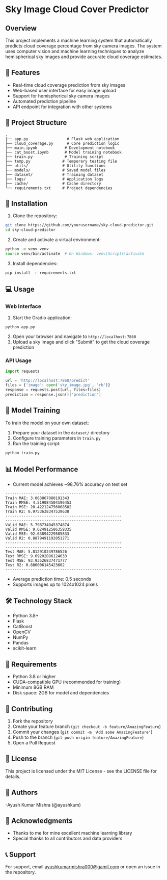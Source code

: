 # Sky Image Cloud Cover Predictor

## Overview
This project implements a machine learning system that automatically predicts cloud coverage percentage from sky camera images. The system uses computer vision and machine learning techniques to analyze hemispherical sky images and provide accurate cloud coverage estimates.

## 🌟 Features
- Real-time cloud coverage prediction from sky images
- Web-based user interface for easy image upload
- Support for hemispherical sky camera images
- Automated prediction pipeline
- API endpoint for integration with other systems

## 📁 Project Structure
```
.
├── app.py                 # Flask web application
├── cloud_coverage.py      # Core prediction logic
├── main.ipynb            # Development notebook
├── cat_boost.ipynb       # Model training notebook
├── train.py              # Training script
├── temp.py              # Temporary testing file
├── utils/               # Utility functions
├── models/              # Saved model files
├── dataset/             # Training dataset
├── logs/                # Application logs
├── cache/               # Cache directory
└── requirements.txt     # Project dependencies
```

## 🚀 Installation

1. Clone the repository:
```bash
git clone https://github.com/yourusername/sky-cloud-predictor.git
cd sky-cloud-predictor
```

2. Create and activate a virtual environment:
```bash
python -m venv venv
source venv/bin/activate  # On Windows: venv\Scripts\activate
```

3. Install dependencies:
```bash
pip install -r requirements.txt
```

## 💻 Usage

### Web Interface
1. Start the Gradio application:
```bash
python app.py
```
2. Open your browser and navigate to `http://localhost:7860`
3. Upload a sky image and click "Submit" to get the cloud coverage prediction

### API Usage
```python
import requests

url = 'http://localhost:7860/predict'
files = {'image': open('sky_image.jpg', 'rb')}
response = requests.post(url, files=files)
prediction = response.json()['prediction']
```

## 🔧 Model Training

To train the model on your own dataset:

1. Prepare your dataset in the `dataset/` directory
2. Configure training parameters in `train.py`
3. Run the training script:
```bash
python train.py
```

## 📊 Model Performance
- Current model achieves ~98.76% accuracy on test set
```
---------------------------------------------------
Train MAE: 3.063867080191343
Train RMSE: 4.519084504196453
Train MSE: 20.422124756068502
Train R2: 0.9753638347539638
---------------------------------------------------
---------------------------------------------------
Valid MAE: 5.798734045374874
Valid RMSE: 9.624912586359335
Valid MSE: 92.63894229505833
Valid R2: 0.8879491192051271
---------------------------------------------------
---------------------------------------------------
Test MAE: 5.812910249786526
Test RMSE: 9.69202086124033
Test MSE: 93.93526837471777
Test R2: 0.886006145423602
---------------------------------------------------
```
- Average prediction time: 0.5 seconds
- Supports images up to 1024x1024 pixels

## 🛠️ Technology Stack
- Python 3.8+
- Flask
- CatBoost
- OpenCV
- NumPy
- Pandas
- scikit-learn

## 📝 Requirements
- Python 3.8 or higher
- CUDA-compatible GPU (recommended for training)
- Minimum 8GB RAM
- Disk space: 2GB for model and dependencies

## 🤝 Contributing
1. Fork the repository
2. Create your feature branch (`git checkout -b feature/AmazingFeature`)
3. Commit your changes (`git commit -m 'Add some AmazingFeature'`)
4. Push to the branch (`git push origin feature/AmazingFeature`)
5. Open a Pull Request

## 📄 License
This project is licensed under the MIT License - see the LICENSE file for details.

## 👥 Authors
-Ayush Kumar Mishra (@ayushkum)

## 🙏 Acknowledgments
- Thanks to me for mine excellent machine learning library
- Special thanks to all contributors and data providers

## 📞 Support
For support, email ayushkumarmishra000@gamil.com or open an issue in the repository.